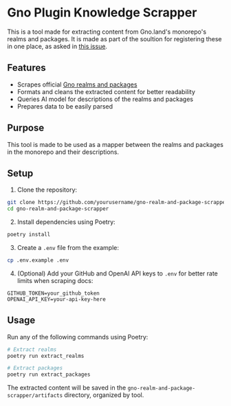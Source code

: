 # Gno Plugin Knowledge Scrapper

This is a tool made for extracting content from Gno.land's monorepo's realms and packages. It is made as part of the soultion for registering these in one place, as asked in [this issue](https://github.com/gnolang/gno/issues/3518).

## Features

- Scrapes official [Gno realms and packages](https://github.com/gnolang/gno/tree/master/examples/gno.land/)
- Formats and cleans the extracted content for better readability
- Queries AI model for descriptions of the realms and packages
- Prepares data to be easily parsed

## Purpose

This tool is made to be used as a mapper between the realms and packages in the monorepo and their descriptions.

## Setup

1. Clone the repository:
```bash
git clone https://github.com/yourusername/gno-realm-and-package-scrapper.git
cd gno-realm-and-package-scrapper
```

2. Install dependencies using Poetry:
```bash
poetry install
```

3. Create a `.env` file from the example:
```bash
cp .env.example .env
```

4. (Optional) Add your GitHub and OpenAI API keys to `.env` for better rate limits when scraping docs:
```
GITHUB_TOKEN=your_github_token
OPENAI_API_KEY=your-api-key-here 

```

## Usage

Run any of the following commands using Poetry:

```bash
# Extract realms
poetry run extract_realms

# Extract packages
poetry run extract_packages
```

The extracted content will be saved in the `gno-realm-and-package-scrapper/artifacts` directory, organized by tool.
